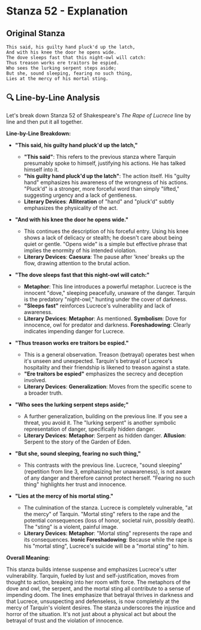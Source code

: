 # Stanza 52 - Explanation

## Original Stanza
```
This said, his guilty hand pluck'd up the latch,
And with his knee the door he opens wide.
The dove sleeps fast that this night-owl will catch:
Thus treason works ere traitors be espied.
Who sees the lurking serpent steps aside;
But she, sound sleeping, fearing no such thing,
Lies at the mercy of his mortal sting.
```

## 🔍 Line-by-Line Analysis
Let's break down Stanza 52 of Shakespeare's *The Rape of Lucrece* line by line and then put it all together.

**Line-by-Line Breakdown:**

*   **"This said, his guilty hand pluck'd up the latch,"**

    *   **"This said"**: This refers to the previous stanza where Tarquin presumably spoke to himself, justifying his actions.  He has talked himself into it.
    *   **"his guilty hand pluck'd up the latch"**:  The action itself.  His "guilty hand" emphasizes his awareness of the wrongness of his actions. "Pluck'd" is a stronger, more forceful word than simply "lifted," suggesting urgency and a lack of gentleness.
    *   **Literary Devices**:  **Alliteration** of "hand" and "pluck'd" subtly emphasizes the physicality of the act.

*   **"And with his knee the door he opens wide."**

    *   This continues the description of his forceful entry. Using his knee shows a lack of delicacy or stealth; he doesn't care about being quiet or gentle. "Opens wide" is a simple but effective phrase that implies the enormity of his intended violation.
    *   **Literary Devices**: **Caesura**: The pause after 'knee' breaks up the flow, drawing attention to the brutal action.

*   **"The dove sleeps fast that this night-owl will catch:"**

    *   **Metaphor**: This line introduces a powerful metaphor. Lucrece is the innocent "dove," sleeping peacefully, unaware of the danger.  Tarquin is the predatory "night-owl," hunting under the cover of darkness.
    *   **"Sleeps fast"** reinforces Lucrece's vulnerability and lack of awareness.
    *   **Literary Devices**: **Metaphor**: As mentioned. **Symbolism**: Dove for innocence, owl for predator and darkness. **Foreshadowing**: Clearly indicates impending danger for Lucrece.

*   **"Thus treason works ere traitors be espied."**

    *   This is a general observation.  Treason (betrayal) operates best when it's unseen and unexpected. Tarquin's betrayal of Lucrece's hospitality and their friendship is likened to treason against a state.
    *   **"Ere traitors be espied"** emphasizes the secrecy and deception involved.
    *   **Literary Devices**: **Generalization**: Moves from the specific scene to a broader truth.

*   **"Who sees the lurking serpent steps aside;"**

    *   A further generalization, building on the previous line. If you see a threat, you avoid it. The "lurking serpent" is another symbolic representation of danger, specifically hidden danger.
    *   **Literary Devices**: **Metaphor**: Serpent as hidden danger. **Allusion**: Serpent to the story of the Garden of Eden.

*   **"But she, sound sleeping, fearing no such thing,"**

    *   This contrasts with the previous line.  Lucrece, "sound sleeping" (repetition from line 3, emphasizing her unawareness), is not aware of any danger and therefore cannot protect herself.  "Fearing no such thing" highlights her trust and innocence.

*   **"Lies at the mercy of his mortal sting."**

    *   The culmination of the stanza.  Lucrece is completely vulnerable, "at the mercy" of Tarquin.  "Mortal sting" refers to the rape and the potential consequences (loss of honor, societal ruin, possibly death).  The "sting" is a violent, painful image.
    *   **Literary Devices**: **Metaphor**: "Mortal sting" represents the rape and its consequences. **Ironic Foreshadowing**: Because while the rape is his "mortal sting", Lucrece's suicide will be a "mortal sting" to him.

**Overall Meaning:**

This stanza builds intense suspense and emphasizes Lucrece's utter vulnerability. Tarquin, fueled by lust and self-justification, moves from thought to action, breaking into her room with force.  The metaphors of the dove and owl, the serpent, and the mortal sting all contribute to a sense of impending doom. The lines emphasize that betrayal thrives in darkness and that Lucrece, unsuspecting and defenseless, is now completely at the mercy of Tarquin's violent desires. The stanza underscores the injustice and horror of the situation. It's not just about a physical act but about the betrayal of trust and the violation of innocence.
